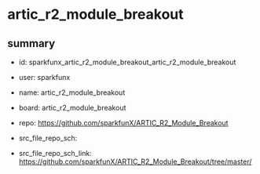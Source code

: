 # artic_r2_module_breakout
 
## summary 
* id: sparkfunx_artic_r2_module_breakout_artic_r2_module_breakout
* user: sparkfunx
* name: artic_r2_module_breakout
* board: artic_r2_module_breakout
* repo: https://github.com/sparkfunX/ARTIC_R2_Module_Breakout



* src_file_repo_sch: 
* src_file_repo_sch_link: https://github.com/sparkfunX/ARTIC_R2_Module_Breakout/tree/master/






